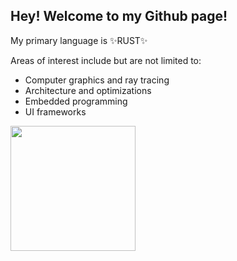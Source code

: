 ## Hey! Welcome to my Github page!
My primary language is ✨RUST✨

Areas of interest include but are not limited to:
- Computer graphics and ray tracing
- Architecture and optimizations
- Embedded programming
- UI frameworks
<img src="https://github-readme-stats.vercel.app/api/top-langs/?username=skibon02&layout=compact&theme=github_dark&border_color=2e343b&title_color=0366d6&langs_count=8" height="200em">

